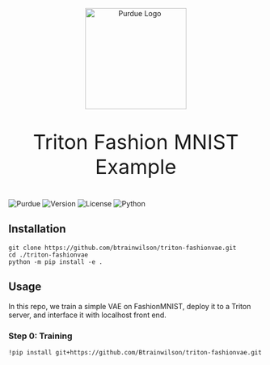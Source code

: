 <p align=center>
<picture><img src="https://upload.wikimedia.org/wikipedia/commons/thumb/3/35/Purdue_Boilermakers_logo.svg/1200px-Purdue_Boilermakers_logo.svg.png" alt="Purdue Logo" width=200></picture>
</p>
<p style="font-size:40px;" align=center>
Triton Fashion MNIST Example 
</p>

![Purdue](https://img.shields.io/badge/Purdue-University-cfb991?style=for-the-badge) 
![Version](https://img.shields.io/static/v1?label=Version&message=0.0.1&color=cfb991&style=for-the-badge)
![License](https://img.shields.io/static/v1?label=License&message=MIT&color=cfb991&style=for-the-badge)
![Python](https://img.shields.io/badge/-Python-cfb991?logo=python&logoColor=white&style=for-the-badge)




## Installation

    git clone https://github.com/btrainwilson/triton-fashionvae.git
    cd ./triton-fashionvae
    python -m pip install -e .

## Usage

In this repo, we train a simple VAE on FashionMNIST, deploy it to a Triton server, and interface it with localhost front end. 

### Step 0: Training 
  
    !pip install git+https://github.com/Btrainwilson/triton-fashionvae.git



